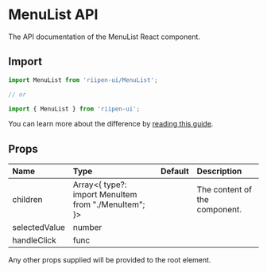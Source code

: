 <!--- This documentation is automatically generated, do not try to edit it. -->

# MenuList API

<p class="description">The API documentation of the MenuList React component.</p>

## Import

```js
import MenuList from 'riipen-ui/MenuList';

// or

import { MenuList } from 'riipen-ui';
```

You can learn more about the difference by [reading this guide](/guides/bundle-size).

## Props

| Name | Type | Default | Description |
|:-----|:-----|:--------|:------------|
| <span class="prop-name">children</span> | <span class="prop-type">Array<{ type?: import MenuItem from "./MenuItem"; }></span> |  | The content of the component. |
| <span class="prop-name">selectedValue</span> | <span class="prop-type">number</span> |  |  |
| <span class="prop-name">handleClick</span> | <span class="prop-type">func</span> |  |  |


Any other props supplied will be provided to the root element.